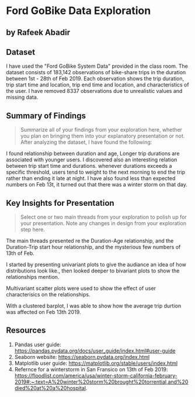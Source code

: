 # Ford GoBike Data Exploration
## by Rafeek Abadir


## Dataset

I have used the "Ford GoBike System Data" provided in the class room.
The dataset consists of 183,142 observations of bike-share trips in the duration between 1st - 28th of Feb 2019. Each observation shows the trip duration, trip start time and location, trip end time and location, and characteristics of the user.
I have removed 8337 observations due to unrealistic values and missing data.


## Summary of Findings

> Summarize all of your findings from your exploration here, whether you plan on bringing them into your explanatory presentation or not.
After analyzing the dataset, I have found the following:

I found relationship between duration and age, Longer trip durations are associated with younger users. I discovered also an interesting relation between trip start time and durations. whenever durations exceeds a specific threshold, users tend to weight to the next morning to end the trip rather than ending it late at night.
I have also found less than expected numbers on Feb 13t, it turned out that there was a winter storm on that day.


## Key Insights for Presentation

> Select one or two main threads from your exploration to polish up for your presentation. Note any changes in design from your exploration step here.

The main threads presented re the Duration-Age relationship, and the Duration-Trip start hour relationship, and the mysterious few numbers of 13th of Feb.

I started by presenting univariant plots to give the audiance an idea of how distributions look like., then looked deeper to bivariant plots to show the relationships mention.

Multivariant scatter plots were used to show the effect of user characterisics on the relationships.

With a clustered barplot, I was able to show how the average trip durtion was affected on Feb 13th 2019.

## Resources

1. Pandas user guide: https://pandas.pydata.org/docs/user_guide/index.html#user-guide
2. Seaborn website: https://seaborn.pydata.org/index.html
3. Matplotlib user guide: https://matplotlib.org/stable/users/index.html
4. Refernce for a winterstorm in San Fransico on 13th of Feb 2019: https://floodlist.com/america/usa/winter-storm-california-february-2019#:~:text=A%20winter%20storm%20brought%20torrential,and%20died%20at%20a%20hospital.


